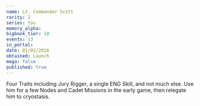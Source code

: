 ```yaml
---
name: Lt. Commander Scott
rarity: 2
series: tos
memory_alpha:
bigbook_tier: 10
events: 13
in_portal:
date: 01/01/2016
obtained: Launch
mega: false
published: true
---
```


Four Traits including Jury Rigger, a single ENG Skill, and not much else. Use him for a few Nodes and Cadet Missions in the early game, then relegate him to cryostasis.
